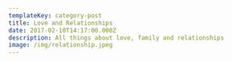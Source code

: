 ```yaml
---
templateKey: category-post
title: Love and Relationships
date: 2017-02-10T14:17:00.000Z
description: All things about love, family and relationships
image: /img/relationship.jpeg
---
```

